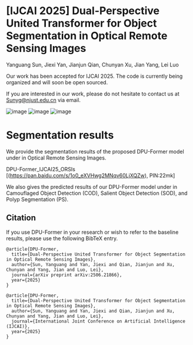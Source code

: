 # [IJCAI 2025] Dual-Perspective United Transformer for Object Segmentation in Optical Remote Sensing Images

Yanguang Sun, Jiexi Yan, Jianjun Qian, Chunyan Xu, Jian Yang, Lei Luo<br />

Our work has been accepted for IJCAI 2025. The code is currently being organized and will soon be open sourced.

If you are interested in our work, please do not hesitate to contact us at Sunyg@njust.edu.cn via email.


![image](https://github.com/user-attachments/assets/a58a7485-7ba1-4515-8b43-0b187baf3753)
![image](https://github.com/user-attachments/assets/ba87bca4-2d0e-4e3a-bf25-40bd41d86c54)
![image](https://github.com/user-attachments/assets/57885a97-4160-4cc5-8451-b66a24ac6c4f)


# Segmentation results

We provide the segmentation results of the proposed DPU-Former model under in Optical Remote Sensing Images.

DPU-Former_IJCAI25_ORSIs [(https://pan.baidu.com/s/1o0_eXVHwg2MNqv60LjXQZw), PIN:22mk] 


We also gives the predicted results of our DPU-Former model under in Camouflaged Object Detection (COD), Salient Object Detection (SOD), and Polyp Segmentation (PS).








## Citation

If you use DPU-Former in your research or wish to refer to the baseline results, please use the following BibTeX entry.

```
@article{DPU-Former,
  title={Dual-Perspective United Transformer for Object Segmentation in Optical Remote Sensing Images},
  author={Sun, Yanguang and Yan, Jiexi and Qian, Jianjun and Xu, Chunyan and Yang, Jian and Luo, Lei},
  journal={arXiv preprint arXiv:2506.21866},
  year={2025}
}
```

```
@article{DPU-Former,
  title={Dual-Perspective United Transformer for Object Segmentation in Optical Remote Sensing Images},
  author={Sun, Yanguang and Yan, Jiexi and Qian, Jianjun and Xu, Chunyan and Yang, Jian and Luo, Lei},
  journal={International Joint Conference on Artificial Intelligence (IJCAI)},
  year={2025}
}
```

